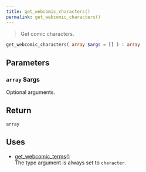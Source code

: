 ```yaml
---
title: get_webcomic_characters()
permalink: get_webcomic_characters()
---
```


> Get comic characters.

```php
get_webcomic_characters( array $args = [] ) : array
```

## Parameters

### `array` $args
Optional arguments.

## Return

`array`

## Uses
- [get_webcomic_terms()](get_webcomic_terms())  
The type argument is always set to `character`.
